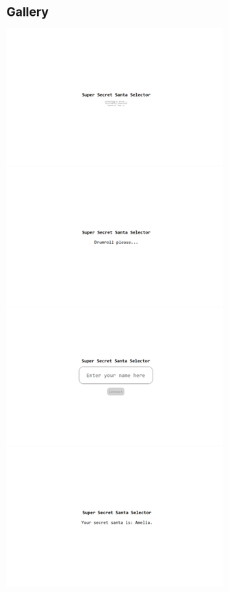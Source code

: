 # Gallery
![Picking](https://github.com/Samuel-MW/SecretSanta/blob/main/image/BeforeSelection.png?raw=true)
![Drumroll](https://github.com/Samuel-MW/SecretSanta/blob/main/image/Drumroll.png?raw=true)
![Enter Name](https://github.com/Samuel-MW/SecretSanta/blob/main/image/EnterName.png?raw=true)
![Given Name](https://github.com/Samuel-MW/SecretSanta/blob/main/image/GivenName.png?raw=true)
